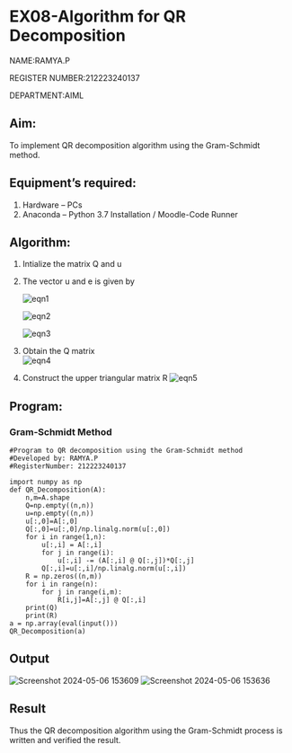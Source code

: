 # EX08-Algorithm for QR Decomposition

NAME:RAMYA.P

REGISTER NUMBER:212223240137

DEPARTMENT:AIML

## Aim:
To implement QR decomposition algorithm using the Gram-Schmidt method.
## Equipment’s required:
1.	Hardware – PCs
2.	Anaconda – Python 3.7 Installation / Moodle-Code Runner
## Algorithm:
1.	Intialize the matrix Q and u
2.	The vector u and e is given by

    ![eqn1](./ex4.jpg)

    ![eqn2](./ex6.jpg)

    ![eqn3](./ex3.jpg)

3.	Obtain the Q matrix   
    ![eqn4](./ex1.jpg)
4.	Construct the upper triangular matrix R
    ![eqn5](./ex2.jpg)

## Program:
### Gram-Schmidt Method
```
#Program to QR decomposition using the Gram-Schmidt method
#Developed by: RAMYA.P
#RegisterNumber: 212223240137

import numpy as np
def QR_Decomposition(A):
    n,m=A.shape
    Q=np.empty((n,n))
    u=np.empty((n,n))
    u[:,0]=A[:,0]
    Q[:,0]=u[:,0]/np.linalg.norm(u[:,0])
    for i in range(1,n):
        u[:,i] = A[:,i]
        for j in range(i):
            u[:,i] -= (A[:,i] @ Q[:,j])*Q[:,j]
        Q[:,i]=u[:,i]/np.linalg.norm(u[:,i])
    R = np.zeros((n,m))
    for i in range(n):
        for j in range(i,m):
            R[i,j]=A[:,j] @ Q[:,i]
    print(Q)
    print(R)
a = np.array(eval(input()))
QR_Decomposition(a)
```
## Output
![Screenshot 2024-05-06 153609](https://github.com/23014107/QRdecomposition/assets/151625620/adbf9a94-b56e-40fd-b5b5-e84174fdd738)
![Screenshot 2024-05-06 153636](https://github.com/23014107/QRdecomposition/assets/151625620/c83b265b-1d12-4c13-a083-33dfd830f78b)

## Result
Thus the QR decomposition algorithm using the Gram-Schmidt process is written and verified the result.
